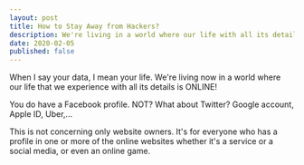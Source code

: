 ```yaml
---
layout: post
title: How to Stay Away from Hackers?
description: We're living in a world where our life with all its details is ONLINE! How to protect it
date: 2020-02-05
published: false
---
```


When I say your data, I mean your life. We're living now in a world where our life that we experience with all its details is ONLINE!

You do have a Facebook profile. NOT? What about Twitter? Google account, Apple ID, Uber,...

This is not concerning only website owners. It's for everyone who has a profile in one or more of the online websites whether it's a service or a social media, or even an online game.

